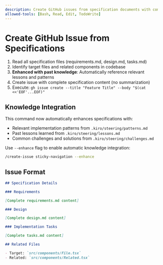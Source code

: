 ```yaml
---
description: Create GitHub issues from specification documents with complete context for AI implementation
allowed-tools: [Bash, Read, Edit, TodoWrite]
---
```


# Create GitHub Issue from Specifications

1. Read all specification files (requirements.md, design.md, tasks.md)
2. Identify target files and related components in codebase
3. **Enhanced with past knowledge**: Automatically reference relevant lessons and patterns
4. Create issue with complete specification content (no summarization)
5. Execute: `gh issue create --title "Feature Title" --body "$(cat <<'EOF'...EOF)"`

## Knowledge Integration

This command now automatically enhances specifications with:

- Relevant implementation patterns from `.kiro/steering/patterns.md`
- Past lessons learned from `.kiro/steering/lessons.md`
- Common challenges and solutions from `.kiro/steering/challenges.md`

Use `--enhance` flag to enable automatic knowledge integration:

```bash
/create-issue sticky-navigation --enhance
```

## Issue Format

```markdown
## Specification Details

### Requirements

[Complete requirements.md content]

### Design

[Complete design.md content]

### Implementation Tasks

[Complete tasks.md content]

## Related Files

- Target: `src/components/File.tsx`
- Related: `src/components/Related.tsx`
```
